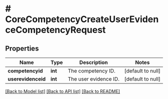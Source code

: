 # # CoreCompetencyCreateUserEvidenceCompetencyRequest

## Properties

Name | Type | Description | Notes
------------ | ------------- | ------------- | -------------
**competencyid** | **int** | The competency ID. | [default to null]
**userevidenceid** | **int** | The user evidence ID. | [default to null]

[[Back to Model list]](../../README.md#models) [[Back to API list]](../../README.md#endpoints) [[Back to README]](../../README.md)
